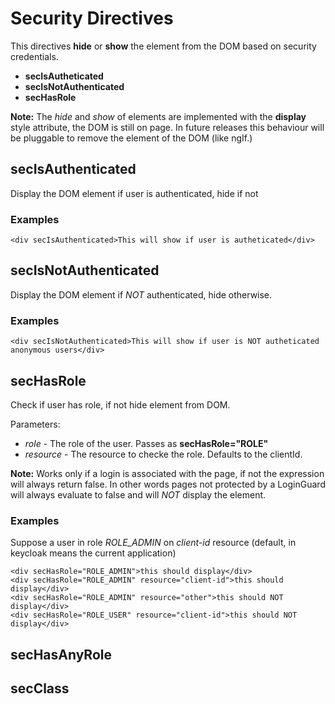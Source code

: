 Security Directives
=============================

This directives **hide** or **show** the element from the DOM based on security credentials.

* __secIsAutheticated__ 
* __secIsNotAuthenticated__ 
* __secHasRole__ 

**Note:** The _hide_ and _show_ of elements are implemented with the **display** style attribute, 
the DOM is still on page. In future releases this behaviour will be pluggable to remove 
the element of the DOM (like ngIf.) 


## secIsAuthenticated

Display the DOM element if user is authenticated, hide if not

### Examples

    <div secIsAuthenticated>This will show if user is autheticated</div>

## secIsNotAuthenticated

Display the DOM element if _NOT_ authenticated, hide otherwise.

### Examples

    <div secIsNotAuthenticated>This will show if user is NOT autheticated anonymous users</div>

## secHasRole

Check if user has role, if not hide element from DOM. 

Parameters: 

* _role_ - The role of the user. Passes as **secHasRole="ROLE"**
* _resource_ - The resource to checke the role. Defaults to the clientId.

**Note:** Works only if a login is associated with the page, if not the expression will always return false. In other words pages not protected by a LoginGuard will always evaluate to false and will *NOT* display the element.


### Examples

Suppose a user in role *ROLE_ADMIN* on *client-id* resource (default, in keycloak means the current application)
    
    <div secHasRole="ROLE_ADMIN">this should display</div>
    <div secHasRole="ROLE_ADMIN" resource="client-id">this should display</div>
    <div secHasRole="ROLE_ADMIN" resource="other">this should NOT display</div>
    <div secHasRole="ROLE_USER" resource="client-id">this should NOT display</div>

## secHasAnyRole

## secClass



    
    
    

